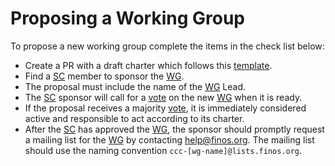# Proposing a Working Group

To propose a new working group complete the items in the check list below:

* Create a PR with a draft charter which follows this [template](../templates/charter.md).
* Find a [SC] member to sponsor the [WG].
* The proposal must include the name of the [WG] Lead.
* The [SC] sponsor will call for a [vote] on the new [WG] when it is ready.
* If the proposal receives a majority [vote], it is immediately considered active and responsible to act according to its charter.
* After the [SC] has approved the [WG], the sponsor should promptly request a mailing list for the [WG] by contacting <help@finos.org>. The mailing list should use the naming convention `ccc-[wg-name]@lists.finos.org`.

[WG]: <../../community-groups.md#working-groups>
[SC]: <../../community-groups.md#steering-committee>
[vote]: <../steering/charter.md#voting>
